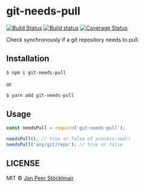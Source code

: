 # git-needs-pull

[![Build Status](https://travis-ci.com/JPeer264/node-git-needs-pull.svg?branch=master)](https://travis-ci.com/JPeer264/node-git-needs-pull)
[![Build status](https://ci.appveyor.com/api/projects/status/y3si9db1ynq9mlel/branch/master?svg=true)](https://ci.appveyor.com/project/JPeer264/node-git-needs-pull/branch/master)
[![Coverage Status](https://coveralls.io/repos/github/JPeer264/node-git-needs-pull/badge.svg?branch=master)](https://coveralls.io/github/JPeer264/node-git-needs-pull?branch=master)

Check synchronously if a git repository needs to pull.

## Installation

```sh
$ npm i git-needs-pull
```
or
```sh
$ yarn add git-needs-pull
```

## Usage

```js
const needsPull = require('git-needs-pull');

needsPull(); // true or false of process.cwd()
needsPull('any/git/repo'); // true or false
```

## LICENSE

MIT © [Jan Peer Stöcklmair](https://www.jpeer.at)
